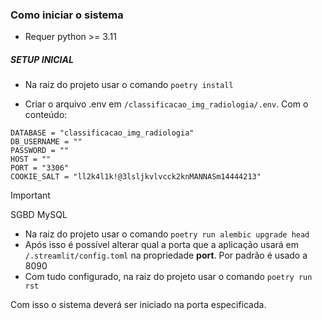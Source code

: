 ### Como iniciar o sistema

- Requer python >= 3.11

##### SETUP INICIAL 

- Na raiz do projeto usar o comando `poetry install`

- Criar o arquivo .env em `/classificacao_img_radiologia/.env`.
Com o conteúdo:
```
DATABASE = "classificacao_img_radiologia"
DB_USERNAME = ""
PASSWORD = ""
HOST = ""
PORT = "3306"
COOKIE_SALT = "ll2k4l1k!@3lsljkvlvcck2knMANNASm14444213"
```
> [!IMPORTANT]  
> SGBD MySQL

- Na raiz do projeto usar o comando `poetry run alembic upgrade head`
- Após isso é possível alterar qual a porta que a aplicação usará em `/.streamlit/config.toml` na propriedade **port**. Por padrão é usado a 8090
- Com tudo configurado, na raiz do projeto usar o comando `poetry run rst`

Com isso o sistema deverá ser iniciado na porta especificada.

